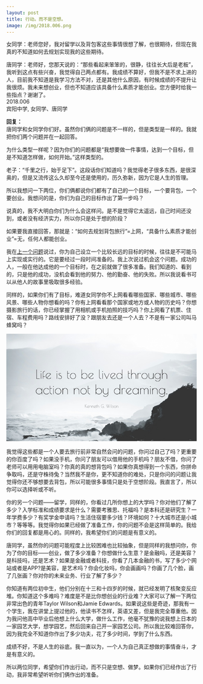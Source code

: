 ```yaml
---
layout: post
title: 行动。而不是空想。
image: /img/2018.006.png
---
```


女同学：老师您好，我对留学以及背包客这些事情很想了解，也很期待，但现在我真的不知道如何去规划实现我的这些期待。

唐同学：老师好，您那天说的：“那些看起来笨笨的，很静，往往长大后是老板”，我听到这点有些兴奋，我觉得自己两点都有。我成绩不算好，但我不是不求上进的人，目前我不知道是我学习方法不对，还是其他什么原因，有时候成绩的不提升让我很烦。我未来想创业，但也不知道应该具备什么素质才能创业。您方便时给我一些指点？谢谢了。  
2018.006  
宾阳中学, 女同学、唐同学

**回复：**  
唐同学和女同学你们好。虽然你们俩的问题是不一样的，但是类型是一样的。我就把你们两个问题并在一起回答。

为什么类型一样呢？因为你们的问题都是“我想要做一件事情，达到一个目标，但是不知道怎样做，如何开始。”这样类型的。

老子：“千里之行，始于足下”。这段话你们知道吗？我觉得老子很多东西，是很深奥的，但是又流传这么久却至今还是使用的，历久弥新，因为它是人生的哲理。

所以我想问一下两位，你们俩都说你们都有了自己的一个目标，一个要背包，一个要创业。我想问的是，你们为自己的目标作出了第一步吗？

说真的，我不大明白你们为什么会这样问。是不是觉得它太遥远，自己时间还没到，或者没有经济实力，所以你只是处于想的阶段？

如果要我直接回答，那就是：“如何去规划背包旅行”=上网，“具备什么素质才能创业”=无，任何人都能创业。

我在[上一个问题](https://kwteacher.github.io/2018-10-29-finding-balance/)说过，你为自己设立一个比较长远的目标的时候，往往是不可能马上实现或实行的。它是要经过一段时间准备的。我上次说过机会这个问题。成功的人，一般在他达成他的一个目标时，在之前就做了很多准备。我们知道的、看到的，只是他的成功，没机会看到他的努力、他的勤奋、他的失败。所以我说看书可以从他人的故事里吸取很多经验。

同样的，如果你们有了目标，难道女同学你不上网看看哪些国家、哪些城市、哪些风景、哪些人物你想看的吗？你有上网看看那个国家或地方或人物的历史吗？你想摄影旅行的话，你已经掌握了用相机或手机拍照的技巧吗？你上网看了机票、住宿、车程费用吗？路线安排好了没？跟朋友去还是一个人去？不是有一家公司叫马蜂窝吗？

![Kenneth G. Wilson](/img/kenneth.g.wilson.jpg)

我觉得这些都是一个人要去旅行前非常自然会问的问题，你问过自己了吗？更重要的你百度了吗？如果没手机，你问了朋友可以借用他的手机吗？朋友不借，你问了老师可以用用电脑室吗？你真的真的想背包吗？如果你真想得到一个东西，你拼命争取吗，还是守株待兔？当然我不是你，更不知道你的难处，只是你问的问题让我觉得你还不够想要去背包，所以可能很多事情只是处于空想阶段。我直言了，所以你可以选择听或不听。

你的另一个问题——留学，同样的，你看过几所你想上的大学吗？你对他们了解了多少？入学标准和成绩要求是什么？需要考雅思、托福吗？是本科还是研究生？一年学费多少？有奖学金申请吗？生活住宿要多少钱？环境如何？十大城市还是小城市？等等等。我觉得你如果已经做了准备工作，你的问题不会是这样简单的。我给你们的回复都是用心的。同样的，我希望你们的问题是有意义的。

唐同学，虽然你的问题可能程度上比较困难也比较抽象，但是同样的我想问你，你为了你的目标——创业，做了多少准备？你想做什么生意？是金融吗，还是美容？是科技吗，还是艺术？如果是金融或者科技，你看了几本金融的书，写了多少个网站或者是APP?是美容，是艺术吗？你会化妆吗，你会画画吗？你画了几个脸，画了几张画？你对你的未来业务、行业了解了多少？

你知道有两位初中生，他们分别在十三和十四岁的时候，就已经发明了核聚变反应堆。你知道这个多难吗？难度是不是比你想创业的行业难？大家可以了解一下两位非常出色的青年Taylor Wilson和Jamie Edwards。如果说这些是奇迹，那我有一个学生，我在讲堂上提过他的，他读书不怎样，英语又差，但是我完全尊重他。因为我问他高中毕业后他想上什么大学，做什么工作，他毫不犹豫的说我想上日本的一家园艺大学，想学园艺，然后回来自己开一家园艺公司。所以我比较难回答你，因为我完全不知道你作出了多少功夫，花了多少时间，学到了什么东西。

成绩不好，不是人生的谷底。我一直以为，一个人为自己真正想做的事情奋斗，才是有意义的。

所以两位同学，希望你们作出行动，而不只是空想、做梦。如果你们已经作出了行动，我非常希望听听你们俩作出的准备。
